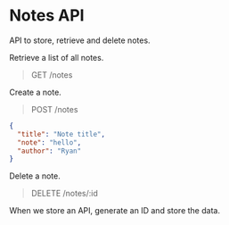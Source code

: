 # Notes API

API to store, retrieve and delete notes.

Retrieve a list of all notes.

> GET /notes

Create a note.

> POST /notes

```json
{
  "title": "Note title",
  "note": "hello",
  "author": "Ryan"
}
```

Delete a note.

> DELETE /notes/:id

When we store an API, generate an ID and store the data.
